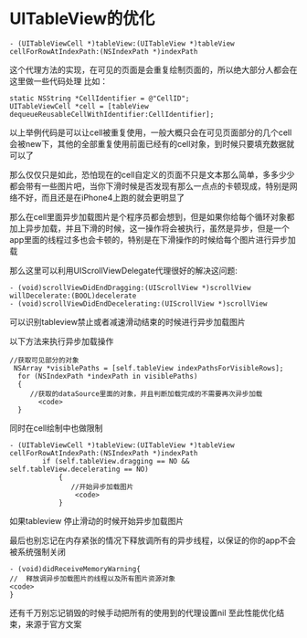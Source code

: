 # UITableView的优化

```
- (UITableViewCell *)tableView:(UITableView *)tableView cellForRowAtIndexPath:(NSIndexPath *)indexPath
```

这个代理方法的实现，在可见的页面是会重复绘制页面的，所以绝大部分人都会在这里做一些代码处理
比如：

```
static NSString *CellIdentifier = @"CellID";
UITableViewCell *cell = [tableView dequeueReusableCellWithIdentifier:CellIdentifier];
```

以上举例代码是可以让cell被重复使用，一般大概只会在可见页面部分的几个cell会被new下，其他的全部重复使用前面已经有的cell对象，到时候只要填充数据就可以了

那么仅仅只是如此，恐怕现在的cell自定义的页面不只是文本那么简单，多多少少都会带有一些图片吧，当你下滑时候是否发现有那么一点点的卡顿现成，特别是网络不好，而且还是在iPhone4上跑的就会更明显了

那么在cell里面异步加载图片是个程序员都会想到，但是如果你给每个循环对象都加上异步加载，并且下滑的时候，这一操作将会被执行，虽然是异步，但是一个app里面的线程过多也会卡顿的，特别是在下滑操作的时候给每个图片进行异步加载

那么这里可以利用UIScrollViewDelegate代理很好的解决这问题:

```
- (void)scrollViewDidEndDragging:(UIScrollView *)scrollView willDecelerate:(BOOL)decelerate
- (void)scrollViewDidEndDecelerating:(UIScrollView *)scrollView
```

可以识别tableview禁止或者减速滑动结束的时候进行异步加载图片

以下方法来执行异步加载操作

```
//获取可见部分的对象
 NSArray *visiblePaths = [self.tableView indexPathsForVisibleRows];
  for (NSIndexPath *indexPath in visiblePaths)
  {
     //获取的dataSource里面的对象，并且判断加载完成的不需要再次异步加载
       <code>
  }
```

同时在cell绘制中也做限制

```
- (UITableViewCell *)tableView:(UITableView *)tableView cellForRowAtIndexPath:(NSIndexPath *)indexPath
		if (self.tableView.dragging == NO && self.tableView.decelerating == NO)
            {
               //开始异步加载图片
                <code>
            }
```

如果tableview 停止滑动的时候开始异步加载图片

最后也别忘记在内存紧张的情况下释放调所有的异步线程，以保证的你的app不会被系统强制关闭

```
- (void)didReceiveMemoryWarning{
//  释放调异步加载图片的线程以及所有图片资源对象
<code>
}
```

还有千万别忘记销毁的时候手动把所有的使用到的代理设置nil
至此性能优化结束，来源于官方文案